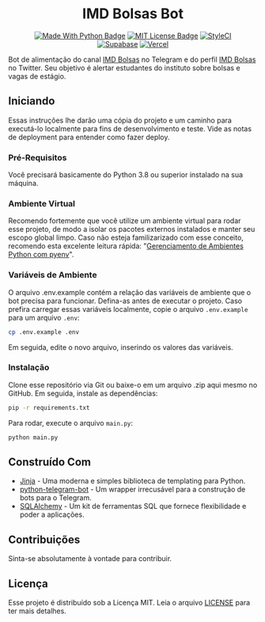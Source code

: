 <h1 align="center">IMD Bolsas Bot</h1>

<p align="center">
<a href="https://www.python.org/"><img alt="Made With Python Badge" src="https://img.shields.io/badge/Made%20with-Python-1f425f.svg"></a>
<a href="blob/master/LICENSE"><img alt="MIT License Badge" src="http://img.shields.io/badge/license-MIT-blue.svg?style=flat"></a>
<a href="https://github.styleci.io/repos/239562591?branch=develop"><img src="https://github.styleci.io/repos/239562591/shield?branch=develop" alt="StyleCI"></a>
<br>
<a href="https://supabase.com/"><img src="https://img.shields.io/badge/Supabase-3ECF8E?style=for-the-badge&logo=supabase&logoColor=white" alt="Supabase"></a>
<a href="https://vercel.com/"><img src="https://img.shields.io/badge/vercel-%23000000.svg?style=for-the-badge&logo=vercel&logoColor=white" alt="Vercel"></a>
</p>

Bot de alimentação do canal [IMD Bolsas](https://t.me/imdbolsas) no Telegram e do perfil [IMD Bolsas](https://twitter.com/imdbolsas) no Twitter. Seu objetivo é alertar estudantes do instituto sobre bolsas e vagas de estágio.

## Iniciando

Essas instruções lhe darão uma cópia do projeto e um caminho para executá-lo localmente para fins de desenvolvimento e teste. Vide as notas de deployment para entender como fazer deploy.

### Pré-Requisitos

Você precisará basicamente do Python 3.8 ou superior instalado na sua máquina.

### Ambiente Virtual

Recomendo fortemente que você utilize um ambiente virtual para rodar esse projeto, de modo a isolar os pacotes externos instalados e manter seu escopo global limpo.
Caso não esteja familizarizado com esse conceito, recomendo esta excelente leitura rápida: "[Gerenciamento de Ambientes Python com pyenv](https://medium.com/operacionalti/gerenciamento-de-ambientes-python-com-pyenv-3ce71eb1a2c3)".

### Variáveis de Ambiente

O arquivo .env.example contém a relação das variáveis de ambiente que o bot precisa para funcionar. Defina-as antes de executar o projeto.
Caso prefira carregar essas variáveis localmente, copie o arquivo ```.env.example``` para um arquivo ```.env```:

```bash
cp .env.example .env
```

Em seguida, edite o novo arquivo, inserindo os valores das variáveis.

### Instalação

Clone esse repositório via Git ou baixe-o em um arquivo .zip aqui mesmo no GitHub. Em seguida, instale as dependências:

```bash
pip -r requirements.txt
```

Para rodar, execute o arquivo `main.py`:

```bash
python main.py
```

## Construído Com

* [Jinja](https://jinja.palletsprojects.com/en/2.11.x/) - Uma moderna e simples biblioteca de templating para Python.
* [python-telegram-bot](https://github.com/python-telegram-bot/python-telegram-bot/) - Um wrapper irrecusável para a construção de bots para o Telegram.
* [SQLAlchemy](https://www.sqlalchemy.org/) - Um kit de ferramentas SQL que fornece flexibilidade e poder a aplicações.

## Contribuições

Sinta-se absolutamente à vontade para contribuir.

## Licença

Esse projeto é distribuído sob a Licença MIT. Leia o arquivo [LICENSE](LICENSE) para ter mais detalhes.
